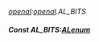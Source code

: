 _[openal](../../modules/openal/openal-module.md):[openal](../../modules/openal/openal-module.md).AL\_BITS_
##### Const AL\_BITS:[ALenum](../../modules/openal/openal-alenum.md)
